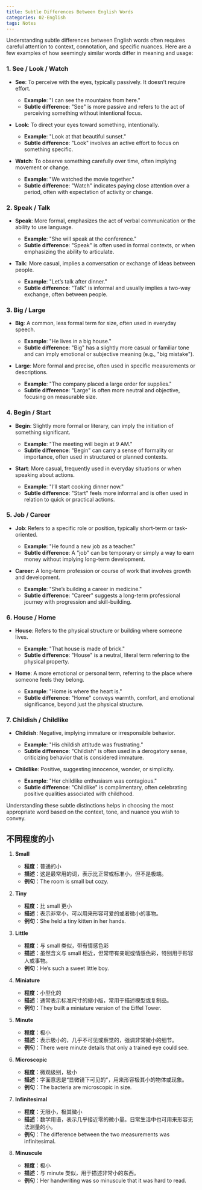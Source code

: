 ```yaml
---
title: Subtle Differences Between English Words
categories: 02-English
tags: Notes
---
```


Understanding subtle differences between English words often requires careful attention to context, connotation, and specific nuances. Here are a few examples of how seemingly similar words differ in meaning and usage:

### 1. **See / Look / Watch**
- **See**: To perceive with the eyes, typically passively. It doesn’t require effort.
  - **Example**: "I can see the mountains from here."
  - **Subtle difference**: "See" is more passive and refers to the act of perceiving something without intentional focus.
  
- **Look**: To direct your eyes toward something, intentionally.
  - **Example**: "Look at that beautiful sunset."
  - **Subtle difference**: "Look" involves an active effort to focus on something specific.
  
- **Watch**: To observe something carefully over time, often implying movement or change.
  - **Example**: "We watched the movie together."
  - **Subtle difference**: "Watch" indicates paying close attention over a period, often with expectation of activity or change.

### 2. **Speak / Talk**
- **Speak**: More formal, emphasizes the act of verbal communication or the ability to use language.
  - **Example**: "She will speak at the conference."
  - **Subtle difference**: "Speak" is often used in formal contexts, or when emphasizing the ability to articulate.
  
- **Talk**: More casual, implies a conversation or exchange of ideas between people.
  - **Example**: "Let’s talk after dinner."
  - **Subtle difference**: "Talk" is informal and usually implies a two-way exchange, often between people.

### 3. **Big / Large**
- **Big**: A common, less formal term for size, often used in everyday speech.
  - **Example**: "He lives in a big house."
  - **Subtle difference**: "Big" has a slightly more casual or familiar tone and can imply emotional or subjective meaning (e.g., "big mistake").
  
- **Large**: More formal and precise, often used in specific measurements or descriptions.
  - **Example**: "The company placed a large order for supplies."
  - **Subtle difference**: "Large" is often more neutral and objective, focusing on measurable size.

### 4. **Begin / Start**
- **Begin**: Slightly more formal or literary, can imply the initiation of something significant.
  - **Example**: "The meeting will begin at 9 AM."
  - **Subtle difference**: "Begin" can carry a sense of formality or importance, often used in structured or planned contexts.
  
- **Start**: More casual, frequently used in everyday situations or when speaking about actions.
  - **Example**: "I’ll start cooking dinner now."
  - **Subtle difference**: "Start" feels more informal and is often used in relation to quick or practical actions.

### 5. **Job / Career**
- **Job**: Refers to a specific role or position, typically short-term or task-oriented.
  - **Example**: "He found a new job as a teacher."
  - **Subtle difference**: A "job" can be temporary or simply a way to earn money without implying long-term development.
  
- **Career**: A long-term profession or course of work that involves growth and development.
  - **Example**: "She’s building a career in medicine."
  - **Subtle difference**: "Career" suggests a long-term professional journey with progression and skill-building.

### 6. **House / Home**
- **House**: Refers to the physical structure or building where someone lives.
  - **Example**: "That house is made of brick."
  - **Subtle difference**: "House" is a neutral, literal term referring to the physical property.
  
- **Home**: A more emotional or personal term, referring to the place where someone feels they belong.
  - **Example**: "Home is where the heart is."
  - **Subtle difference**: "Home" conveys warmth, comfort, and emotional significance, beyond just the physical structure.

### 7. **Childish / Childlike**
- **Childish**: Negative, implying immature or irresponsible behavior.
  - **Example**: "His childish attitude was frustrating."
  - **Subtle difference**: "Childish" is often used in a derogatory sense, criticizing behavior that is considered immature.
  
- **Childlike**: Positive, suggesting innocence, wonder, or simplicity.
  - **Example**: "Her childlike enthusiasm was contagious."
  - **Subtle difference**: "Childlike" is complimentary, often celebrating positive qualities associated with childhood.

Understanding these subtle distinctions helps in choosing the most appropriate word based on the context, tone, and nuance you wish to convey.


## 不同程度的小

1. **Small**  
   - **程度**：普通的小  
   - **描述**：这是最常用的词，表示比正常或标准小，但不是极端。  
   - **例句**：The room is small but cozy.

2. **Tiny**  
   - **程度**：比 small 更小  
   - **描述**：表示非常小，可以用来形容可爱的或者微小的事物。  
   - **例句**：She held a tiny kitten in her hands.

3. **Little**  
   - **程度**：与 small 类似，带有情感色彩  
   - **描述**：虽然含义与 small 相近，但常带有亲昵或情感色彩，特别用于形容人或事物。  
   - **例句**：He’s such a sweet little boy.

4. **Miniature**  
   - **程度**：小型化的  
   - **描述**：通常表示标准尺寸的缩小版，常用于描述模型或复制品。  
   - **例句**：They built a miniature version of the Eiffel Tower.

5. **Minute**  
   - **程度**：极小  
   - **描述**：表示极小的，几乎不可见或察觉的，强调非常微小的细节。  
   - **例句**：There were minute details that only a trained eye could see.

6. **Microscopic**  
   - **程度**：微观级别，极小  
   - **描述**：字面意思是“显微镜下可见的”，用来形容极其小的物体或现象。  
   - **例句**：The bacteria are microscopic in size.

7. **Infinitesimal**  
   - **程度**：无限小，极其微小  
   - **描述**：数学用语，表示几乎接近零的微小量。日常生活中也可用来形容无法测量的小。  
   - **例句**：The difference between the two measurements was infinitesimal.

8. **Minuscule**  
   - **程度**：极小  
   - **描述**：与 minute 类似，用于描述非常小的东西。  
   - **例句**：Her handwriting was so minuscule that it was hard to read.
